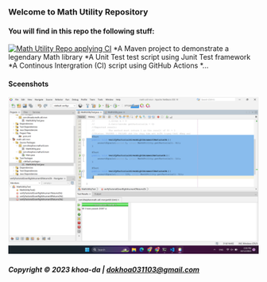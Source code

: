 ### Welcome to Math Utility Repository

#### You will find in this repo the following stuff:
[![Math Utility Repo applying CI](https://github.com/khoa-da/math-util-mvn/actions/workflows/math-util-ci-maven.yml/badge.svg)](https://github.com/khoa-da/math-util-mvn/actions/workflows/math-util-ci-maven.yml)
*A Maven project to demonstrate a legendary Math library
*A Unit Test test script using Junit Test framework
*A Continous Intergration (CI) script using GitHub Actions
*...

#### Sceenshots 
![Junit test script](https://github.com/khoa-da/math-util-mvn/blob/main/sceenshots/testScripWithJunit.png)

##### Copyright &#169; 2023 khoa-da | dokhoa031103@gmail.com
